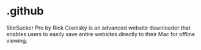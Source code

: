 # .github
SiteSucker Pro by Rick Cranisky is an advanced website downloader that enables users to easily save entire websites directly to their Mac for offline viewing.

